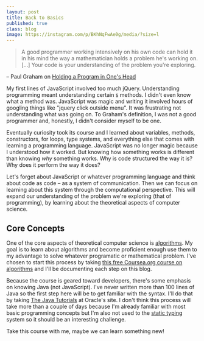 ```yaml
---
layout: post
title: Back to Basics
published: true
class: blog
image: https://instagram.com/p/BKhNqFwAe0g/media/?size=l
---
```


> A good programmer working intensively on his own code can hold it in his mind the way a mathematician holds a problem he's working on. \[...\] Your code is your understanding of the problem you're exploring.

– Paul Graham on [Holding a Program in One's Head](http://paulgraham.com/head.html)

<!-- more start -->

My first lines of JavaScript involved too much jQuery. Understanding programming meant understanding certain `$` methods. I didn't even know what a method was. JavaScript was magic and writing it involved hours of googling things like "jquery click outside menu". It was frustrating not understanding what was going on. To Graham's definition, I was not a good programmer and, honestly, I didn't consider myself to be one.

Eventually curiosity took its course and I learned about variables, methods, constructors, for loops, type systems, and everything else that comes with learning a programming language. JavaScript was no longer magic because I understood how it worked. But knowing how something works is different than knowing *why* something works. Why is code structured the way it is? Why does it perform the way it does?

Let's forget about JavaScript or whatever programming language and think about code as code – as a system of communication. Then we can focus on learning about this system through the computational perspective. This will expand our understanding of the problem we're exploring (that of programming), by learning about the theoretical aspects of computer science.

## Core Concepts

One of the core aspects of theoretical computer science is [algorithms](http://en.wikipedia.org/wiki/Algorithms). My goal is to learn about algorithms and become proficient enough use them to my advantage to solve whatever programatic or mathematical problem. I've chosen to start this process by taking [this free Coursea.org course on algorithms](https://www.coursera.org/course/algs4partI) and I'll be documenting each step on this blog.

Because the course is geared toward developers, there's some emphasis on knowing Java (not JavaScript). I've never written more than 100 lines of Java so the first step here will be to get familiar with the syntax. I'll do that by taking [The Java Tutorials](http://docs.oracle.com/javase/tutorial/java/nutsandbolts/index.html) at Oracle's site. I don't think this process will take more than a couple of days because I'm already familiar with most basic programming concepts but I'm also not used to the [static typing](http://en.wikipedia.org/wiki/Type_system#Static_typing) system so it should be an interesting challenge.

Take this course with me, maybe we can learn something new!

<!-- more end -->
